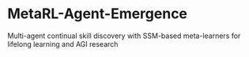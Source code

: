 # MetaRL-Agent-Emergence
Multi-agent continual skill discovery with SSM-based meta-learners for lifelong learning and AGI research
